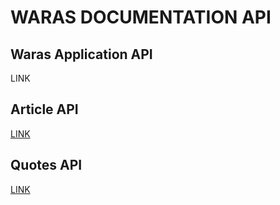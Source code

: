 # WARAS DOCUMENTATION API

## Waras Application API
LINK

## Article API

[LINK](https://newsapi.org/docs/endpoints/everything)

## Quotes API

[LINK](https://rapidapi.com/karanp41-eRiF1pYLK1P/api/world-of-quotes/)
